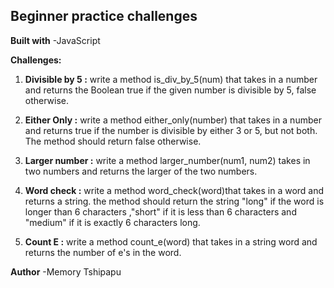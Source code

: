 ## Beginner practice challenges

**Built with**
-JavaScript

**Challenges:**

1.	**Divisible by 5 :**
write a method is_div_by_5(num) that takes in a number and returns the Boolean true if the given number is divisible by 5, false otherwise.

2.	**Either Only :**
write a method either_only(number) that takes in a number and returns true if the number is divisible by either 3 or 5, but not both. The method should return false otherwise.

3.	**Larger number :**
write a method larger_number(num1, num2) takes in two numbers and returns the larger of the two numbers.

4.	**Word check :**
write a method word_check(word)that takes in a word and returns a string. the method should return the string "long" if the word is longer than 6 characters ,"short" if it is less than 6 characters and "medium" if it is exactly 6 characters long.

5. **Count E :** 
write a method count_e(word) that takes in a string word and returns the number of e's in the word.

**Author** 
-Memory Tshipapu


